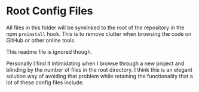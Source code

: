 # Root Config Files

All files in this folder will be symlinked to the root of the repository in the npm `preinstall`
hook. This is to remove clutter when browsing the code on GitHub or other online tools.

This readme file is ignored though.

Personally I find it intimidating when I browse through a new project and blinding by the number of
files in the root directory. I think this is an elegant solution way of avoiding that problem while
retaining the functionality that a lot of these config files include.

